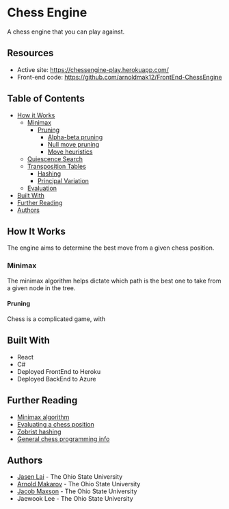 # Chess Engine

A chess engine that you can play against.

## Resources

* Active site: https://chessengine-play.herokuapp.com/
* Front-end code: https://github.com/arnoldmak12/FrontEnd-ChessEngine

## Table of Contents

- [How it Works](#how-it-works)
    - [Minimax](#minimax)
        - [Pruning](#pruning)
            - [Alpha-beta pruning](#alpha-beta-pruning)
            - [Null move pruning](#null-move-pruning)
            - [Move heuristics](#move-heuristics)
    - [Quiescence Search](#quiescence-search)
    - [Transposition Tables](#transposition-tables)
        - [Hashing](#hashing)
        - [Principal Variation](#principal-variation)
    - [Evaluation](#evaluation)
- [Built With](#built-with)
- [Further Reading](#further-reading)
- [Authors](#authors)
## How It Works

The engine aims to determine the best move from a given chess position.

### Minimax

 The minimax algorithm helps dictate which path is the best one to take from a given node in the tree.
 
 #### Pruning
 
 Chess is a complicated game, with

## Built With
* React
* C#
* Deployed FrontEnd to Heroku
* Deployed BackEnd to Azure

## Further Reading

- [Minimax algorithm](https://www.baeldung.com/java-minimax-algorithm)
- [Evaluating a chess position](https://www.chessprogramming.org/Evaluation)
- [Zobrist hashing](https://iq.opengenus.org/zobrist-hashing-game-theory/)
- [General chess programming info](https://www.chessprogramming.org/Main_Page)

## Authors
* [Jasen Lai](https://www.linkedin.com/in/jasenlai/) - The Ohio State University
* [Arnold Makarov](https://www.linkedin.com/in/arnoldmakarov/) - The Ohio State University
* [Jacob Maxson](https://www.linkedin.com/in/jacob-maxson-63869018a/) - The Ohio State University
* Jaewook Lee - The Ohio State University

